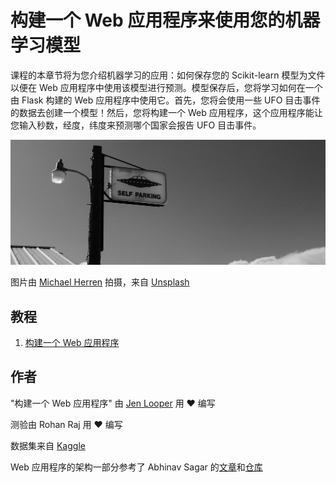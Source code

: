 # 构建一个 Web 应用程序来使用您的机器学习模型

课程的本章节将为您介绍机器学习的应用：如何保存您的 Scikit-learn 模型为文件以便在 Web 应用程序中使用该模型进行预测。模型保存后，您将学习如何在一个由 Flask 构建的 Web 应用程序中使用它。首先，您将会使用一些 UFO 目击事件的数据去创建一个模型！然后，您将构建一个 Web 应用程序，这个应用程序能让您输入秒数，经度，纬度来预测哪个国家会报告 UFO 目击事件。

![UFO Parking](../images/ufo.jpg)

图片由 <a href="https://unsplash.com/@mdherren?utm_source=unsplash&utm_medium=referral&utm_content=creditCopyText">Michael Herren</a> 拍摄，来自 <a href="https://unsplash.com/s/photos/ufo?utm_source=unsplash&utm_medium=referral&utm_content=creditCopyText">Unsplash</a>

## 教程

1. [构建一个 Web 应用程序](../1-Web-App/translations/README.zh-cn.md)

## 作者

"构建一个 Web 应用程序" 由 [Jen Looper](https://twitter.com/jenlooper) 用 ♥ 编写️

测验由 Rohan Raj 用 ♥️ 编写

数据集来自 [Kaggle](https://www.kaggle.com/NUFORC/ufo-sightings)

Web 应用程序的架构一部分参考了 Abhinav Sagar 的[文章](https://towardsdatascience.com/how-to-easily-deploy-machine-learning-models-using-flask-b95af8fe34d4)和[仓库](https://github.com/abhinavsagar/machine-learning-deployment) 

